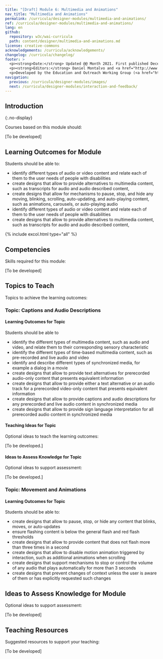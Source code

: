 ```yaml
---
title: "[Draft] Module 6: Multimedia and Animations"
nav_title: "Multimedia and Animations"
permalink: /curricula/designer-modules/multimedia-and-animations/
ref: /curricula/designer-modules/multimedia-and-animations/
lang: en
github:
  repository: w3c/wai-curricula
  path: content/designer/multimedia-and-animations.md
license: creative-commons
acknowledgements: /curricula/acknowledgements/
changelog: /curricula/changelog/
footer: >
  <p><strong>Date:</strong> Updated @@ Month 2021. First published December 2019. CHANGELOG</p>
  <p><strong>Editors:</strong> Daniel Montalvo and <a href="http://www.w3.org/People/shadi/">Shadi Abou-Zahra</a>. Contributors: <a href="https://www.w3.org/WAI/EO/EOWG-members">EOWG Participants</a>. ACKNOWLEDGEMENTS lists contributors and credits.</p>
  <p>Developed by the Education and Outreach Working Group (<a href="http://www.w3.org/WAI/EO/">EOWG</a>). Developed with support from the <a href="https://www.w3.org/WAI/about/projects/wai-guide/">WAI-Guide Project</a> funded by the European Commission (EC) under the Horizon 2020 program (Grant Agreement 822245).</p>
navigation:
  previous: /curricula/designer-modules/images/
  next: /curricula/designer-modules/interaction-and-feedback/
---
```


## Introduction
{:.no-display}

Courses based on this module should:

[To be developed]

## Learning Outcomes for Module

Students should be able to:

* identify  different types of audio or video content and relate each of them to the user needs of people with disabilities
* create designs that allow to provide alternatives to multimedia content, such as transcripts for audio and audio described content,
* create designs that allow for mechanisms to pause, stop, and hide any moving, blinking, scrolling, auto-updating, and auto-playing content, such as animations, carousels, or auto-playing audio
* identify  different types of audio or video content and relate each of them to the user needs of people with disabilities
* create designs that allow to provide alternatives to multimedia content, such as transcripts for audio and audio described content,

{% include excol.html type="all" %}

## Competencies

Skills required for this module:

[To be developed]

## Topics to Teach

Topics to achieve the learning outcomes:

### Topic: Captions and Audio Descriptions

#### Learning Outcomes for Topic

Students should be able to

* identify the different types of multimedia content, such as audio and video, and relate them to their corresponding sensory characteristic
* identify the different types of time-based multimedia content, such as pre-recorded and live audio and video
* identify and describe different types of synchronized media, for example a dialog in a movie
* create designs that allow to provide text alternatives for prerecorded audio-only content that presents equivalent information
* create designs that allow to provide either a text alternative or an audio track for a prerecorded video-only content that presents equivalent information
* create designs that allow to provide captions and audio descriptions for any prerecorded and live audio content in synchronized media
* create designs that allow to provide sign language interpretation for all prerecorded audio content in synchronized media

#### Teaching Ideas for Topic

Optional ideas to teach the learning outcomes:

[To be developed.]

#### Ideas to Assess Knowledge for Topic

Optional ideas to support assessment:

[To be developed.]

### Topic: Movement and Animations

#### Learning Outcomes for Topic

Students should be able to:

* create designs that allow to pause, stop, or hide any content that blinks, moves, or auto-updates
* ensure flashing content is below the general flash and red flash thresholds
* create designs that allow to provide content that does not flash more than three times in a second
* create designs that allow to disable motion animation triggered by interaction, such as additional animations when scrolling
* create designs that support mechanisms to stop or control the volume of any audio that plays automatically for more than 3 seconds
* create designs that prevent changes of context unless the user is aware of them or has explicitly requested such changes

## Ideas to Assess Knowledge for Module

Optional ideas to support assessment:

[To be developed]

## Teaching Resources

Suggested resources to support your teaching:

[To be developed]
